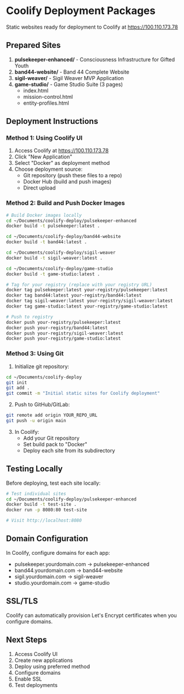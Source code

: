 # Coolify Deployment Packages

Static websites ready for deployment to Coolify at https://100.110.173.78

## Prepared Sites

1. **pulsekeeper-enhanced/** - Consciousness Infrastructure for Gifted Youth
2. **band44-website/** - Band 44 Complete Website
3. **sigil-weaver/** - Sigil Weaver MVP Application
4. **game-studio/** - Game Studio Suite (3 pages)
   - index.html
   - mission-control.html
   - entity-profiles.html

## Deployment Instructions

### Method 1: Using Coolify UI

1. Access Coolify at https://100.110.173.78
2. Click "New Application"
3. Select "Docker" as deployment method
4. Choose deployment source:
   - Git repository (push these files to a repo)
   - Docker Hub (build and push images)
   - Direct upload

### Method 2: Build and Push Docker Images

```bash
# Build Docker images locally
cd ~/Documents/coolify-deploy/pulsekeeper-enhanced
docker build -t pulsekeeper:latest .

cd ~/Documents/coolify-deploy/band44-website
docker build -t band44:latest .

cd ~/Documents/coolify-deploy/sigil-weaver
docker build -t sigil-weaver:latest .

cd ~/Documents/coolify-deploy/game-studio
docker build -t game-studio:latest .

# Tag for your registry (replace with your registry URL)
docker tag pulsekeeper:latest your-registry/pulsekeeper:latest
docker tag band44:latest your-registry/band44:latest
docker tag sigil-weaver:latest your-registry/sigil-weaver:latest
docker tag game-studio:latest your-registry/game-studio:latest

# Push to registry
docker push your-registry/pulsekeeper:latest
docker push your-registry/band44:latest
docker push your-registry/sigil-weaver:latest
docker push your-registry/game-studio:latest
```

### Method 3: Using Git

1. Initialize git repository:
```bash
cd ~/Documents/coolify-deploy
git init
git add .
git commit -m "Initial static sites for Coolify deployment"
```

2. Push to GitHub/GitLab:
```bash
git remote add origin YOUR_REPO_URL
git push -u origin main
```

3. In Coolify:
   - Add your Git repository
   - Set build pack to "Docker"
   - Deploy each site from its subdirectory

## Testing Locally

Before deploying, test each site locally:

```bash
# Test individual sites
cd ~/Documents/coolify-deploy/pulsekeeper-enhanced
docker build -t test-site .
docker run -p 8080:80 test-site

# Visit http://localhost:8080
```

## Domain Configuration

In Coolify, configure domains for each app:
- pulsekeeper.yourdomain.com → pulsekeeper-enhanced
- band44.yourdomain.com → band44-website
- sigil.yourdomain.com → sigil-weaver
- studio.yourdomain.com → game-studio

## SSL/TLS

Coolify can automatically provision Let's Encrypt certificates when you configure domains.

## Next Steps

1. Access Coolify UI
2. Create new applications
3. Deploy using preferred method
4. Configure domains
5. Enable SSL
6. Test deployments